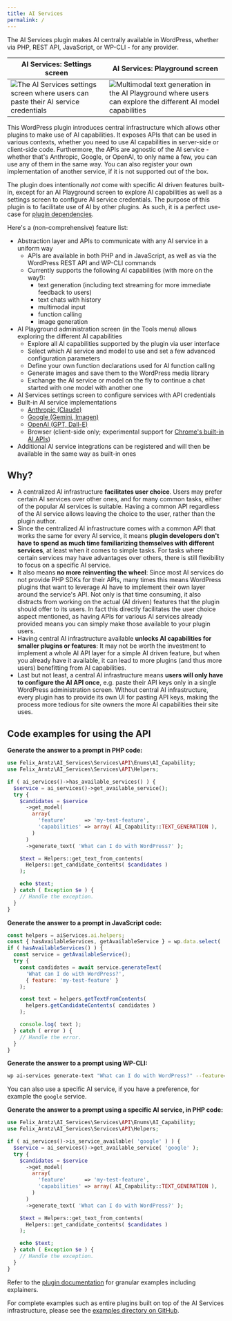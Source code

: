 ```yaml
---
title: AI Services
permalink: /
---
```


The AI Services plugin makes AI centrally available in WordPress, whether via PHP, REST API, JavaScript, or WP-CLI - for any provider.

| AI Services: Settings screen | AI Services: Playground screen |
| ------------- | ------------- |
| ![The AI Services settings screen where users can paste their AI service credentials](https://raw.githubusercontent.com/felixarntz/ai-services/refs/heads/main/.wordpress-org/screenshot-1.png)  | ![Multimodal text generation in the AI Playground where users can explore the different AI model capabilities](https://raw.githubusercontent.com/felixarntz/ai-services/refs/heads/main/.wordpress-org/screenshot-2.png)  |

This WordPress plugin introduces central infrastructure which allows other plugins to make use of AI capabilities. It exposes APIs that can be used in various contexts, whether you need to use AI capabilities in server-side or client-side code. Furthermore, the APIs are agnostic of the AI service - whether that's Anthropic, Google, or OpenAI, to only name a few, you can use any of them in the same way. You can also register your own implementation of another service, if it is not supported out of the box.

The plugin does intentionally _not_ come with specific AI driven features built-in, except for an AI Playground screen to explore AI capabilities as well as a settings screen to configure AI service credentials. The purpose of this plugin is to facilitate use of AI by other plugins. As such, it is a perfect use-case for [plugin dependencies](https://make.wordpress.org/core/2024/03/05/introducing-plugin-dependencies-in-wordpress-6-5/).

Here's a (non-comprehensive) feature list:

* Abstraction layer and APIs to communicate with any AI service in a uniform way
    * APIs are available in both PHP and in JavaScript, as well as via the WordPress REST API and WP-CLI commands
    * Currently supports the following AI capabilities (with more on the way!):
        * text generation (including text streaming for more immediate feedback to users)
        * text chats with history
        * multimodal input
        * function calling
        * image generation
* AI Playground administration screen (in the Tools menu) allows exploring the different AI capabilities
    * Explore all AI capabilities supported by the plugin via user interface
    * Select which AI service and model to use and set a few advanced configuration parameters
    * Define your own function declarations used for AI function calling
    * Generate images and save them to the WordPress media library
    * Exchange the AI service or model on the fly to continue a chat started with one model with another one
* AI Services settings screen to configure services with API credentials
* Built-in AI service implementations
    * [Anthropic (Claude)](https://www.anthropic.com/claude)
    * [Google (Gemini, Imagen)](https://ai.google.dev/gemini-api)
    * [OpenAI (GPT, Dall-E)](https://openai.com/chatgpt/)
    * Browser (client-side only; experimental support for [Chrome's built-in AI APIs](https://developer.chrome.com/docs/ai/built-in-apis))
* Additional AI service integrations can be registered and will then be available in the same way as built-in ones

## Why?

* A centralized AI infrastructure **facilitates user choice**. Users may prefer certain AI services over other ones, and for many common tasks, either of the popular AI services is suitable. Having a common API regardless of the AI service allows leaving the choice to the user, rather than the plugin author.
* Since the centralized AI infrastructure comes with a common API that works the same for every AI service, it means **plugin developers don't have to spend as much time familiarizing themselves with different services**, at least when it comes to simple tasks. For tasks where certain services may have advantages over others, there is still flexibility to focus on a specific AI service.
* It also means **no more reinventing the wheel**: Since most AI services do not provide PHP SDKs for their APIs, many times this means WordPress plugins that want to leverage AI have to implement their own layer around the service's API. Not only is that time consuming, it also distracts from working on the actual (AI driven) features that the plugin should offer to its users. In fact this directly facilitates the user choice aspect mentioned, as having APIs for various AI services already provided means you can simply make those available to your plugin users.
* Having central AI infrastructure available **unlocks AI capabilities for smaller plugins or features**: It may not be worth the investment to implement a whole AI API layer for a simple AI driven feature, but when you already have it available, it can lead to more plugins (and thus more users) benefitting from AI capabilities.
* Last but not least, a central AI infrastructure means **users will only have to configure the AI API once**, e.g. paste their API keys only in a single WordPress administration screen. Without central AI infrastructure, every plugin has to provide its own UI for pasting API keys, making the process more tedious for site owners the more AI capabilities their site uses.

## Code examples for using the API

**Generate the answer to a prompt in PHP code:**

```php
use Felix_Arntz\AI_Services\Services\API\Enums\AI_Capability;
use Felix_Arntz\AI_Services\Services\API\Helpers;

if ( ai_services()->has_available_services() ) {
  $service = ai_services()->get_available_service();
  try {
    $candidates = $service
      ->get_model(
        array(
          'feature'      => 'my-test-feature',
          'capabilities' => array( AI_Capability::TEXT_GENERATION ),
        )
      )
      ->generate_text( 'What can I do with WordPress?' );

    $text = Helpers::get_text_from_contents(
      Helpers::get_candidate_contents( $candidates )
    );

    echo $text;
  } catch ( Exception $e ) {
    // Handle the exception.
  }
}
```

**Generate the answer to a prompt in JavaScript code:**

```js
const helpers = aiServices.ai.helpers;
const { hasAvailableServices, getAvailableService } = wp.data.select( 'ai-services/ai' );
if ( hasAvailableServices() ) {
  const service = getAvailableService();
  try {
    const candidates = await service.generateText(
      'What can I do with WordPress?',
      { feature: 'my-test-feature' }
    );

    const text = helpers.getTextFromContents(
      helpers.getCandidateContents( candidates )
    );

    console.log( text );
  } catch ( error ) {
    // Handle the error.
  }
}
```

**Generate the answer to a prompt using WP-CLI:**

```bash
wp ai-services generate-text "What can I do with WordPress?" --feature=my-test-feature
```

You can also use a specific AI service, if you have a preference, for example the `google` service.

**Generate the answer to a prompt using a specific AI service, in PHP code:**

```php
use Felix_Arntz\AI_Services\Services\API\Enums\AI_Capability;
use Felix_Arntz\AI_Services\Services\API\Helpers;

if ( ai_services()->is_service_available( 'google' ) ) {
  $service = ai_services()->get_available_service( 'google' );
  try {
    $candidates = $service
      ->get_model(
        array(
          'feature'      => 'my-test-feature',
          'capabilities' => array( AI_Capability::TEXT_GENERATION ),
        )
      )
      ->generate_text( 'What can I do with WordPress?' );

    $text = Helpers::get_text_from_contents(
      Helpers::get_candidate_contents( $candidates )
    );

    echo $text;
  } catch ( Exception $e ) {
    // Handle the exception.
  }
}
```

Refer to the [plugin documentation](./Documentation.md) for granular examples including explainers.

For complete examples such as entire plugins built on top of the AI Services infrastructure, please see the [examples directory on GitHub](https://github.com/felixarntz/ai-services/tree/main/examples).
